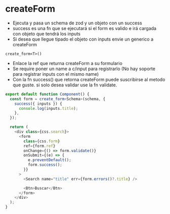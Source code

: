 # createForm

- Ejecuta y pasa un schema de zod y un objeto con un success
- success es una fn que se ejecutará si el form es valido e irá cargada con objeto que tendrá los inputs
- Si desea que llegue tipado el objeto con inputs envie un generico a createForm

```
create_form<T>()
```

- Enlace la ref que returna createForm a su formulario
- Se require poner un name a c/input para registrarlo (No hay soporte para registrar inputs con el mismo name)
- Con la fn success() que retorna createForm puede suscribirse al metodo que guste. si solo desea validar use la fn validate.

```ts
export default function Component() {
  const form = create_form<Schema>(schema, {
    success({ inputs }) {
      console.log(inputs.title);
    },
  });

  return (
    <div class={css.search}>
      <form
        class={css.form}
        ref={form.ref}
        onChange={() => form.validate()}
        onSubmit={(e) => {
          e.preventDefault();
          form.success();
        }}
      >
        <Search name="title" err={form.errors()?.title} />

        <Btn>Buscar</Btn>
      </form>
    </div>
  );
}
```
